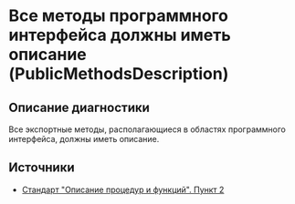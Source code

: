 # Все методы программного интерфейса должны иметь описание (PublicMethodsDescription)

<!-- Блоки выше заполняются автоматически, не трогать -->
## Описание диагностики
Все экспортные методы, располагающиеся в областях программного интерфейса, должны иметь описание.

## Источники
* [Стандарт "Описание процедур и функций". Пункт 2](https://its.1c.ru/db/v8std#content:453:hdoc)
